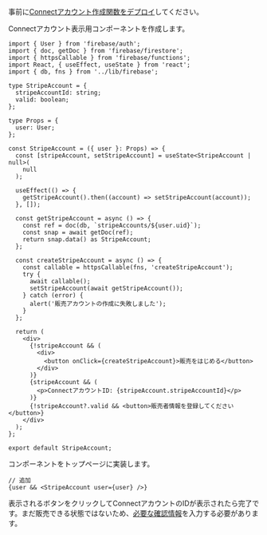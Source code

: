 事前に[Connectアカウント作成関数をデプロイ](?id=firebase-create-connect-account)してください。

Connectアカウント表示用コンポーネントを作成します。

```tsx:components/stripe-account.tsx
import { User } from 'firebase/auth';
import { doc, getDoc } from 'firebase/firestore';
import { httpsCallable } from 'firebase/functions';
import React, { useEffect, useState } from 'react';
import { db, fns } from '../lib/firebase';

type StripeAccount = {
  stripeAccountId: string;
  valid: boolean;
};

type Props = {
  user: User;
};

const StripeAccount = ({ user }: Props) => {
  const [stripeAccount, setStripeAccount] = useState<StripeAccount | null>(
    null
  );

  useEffect(() => {
    getStripeAccount().then((account) => setStripeAccount(account));
  }, []);

  const getStripeAccount = async () => {
    const ref = doc(db, `stripeAccounts/${user.uid}`);
    const snap = await getDoc(ref);
    return snap.data() as StripeAccount;
  };

  const createStripeAccount = async () => {
    const callable = httpsCallable(fns, 'createStripeAccount');
    try {
      await callable();
      setStripeAccount(await getStripeAccount());
    } catch (error) {
      alert('販売アカウントの作成に失敗しました');
    }
  };

  return (
    <div>
      {!stripeAccount && (
        <div>
          <button onClick={createStripeAccount}>販売をはじめる</button>
        </div>
      )}
      {stripeAccount && (
        <p>ConnectアカウントID: {stripeAccount.stripeAccountId}</p>
      )}
      {!stripeAccount?.valid && <button>販売者情報を登録してください</button>}
    </div>
  );
};

export default StripeAccount;
```

コンポーネントをトップページに実装します。

```tsx:pages/index.tsx
// 追加
{user && <StripeAccount user={user} />}
```

表示されるボタンをクリックしてConnectアカウントのIDが表示されたら完了です。まだ販売できる状態ではないため、[必要な確認情報](https://stripe.com/docs/connect/required-verification-information#US-full-individual--transfer)を入力する必要があります。